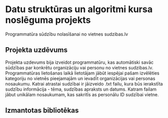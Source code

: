 # Datu struktūras un algoritmi kursa noslēguma projekts
Programmatūra sūdzību nolasīšanai no vietnes sudzibas.lv
## Projekta uzdēvums
Projekta uzdevums bija izveidot programmatūru, kas automātiski savāc sūdzības par konkrētu organizāciju vai personu no vietnes sudzibas.lv. Programmatūras lietošanas laikā lietotājam jābūt iespējai pašam izvēlēties kategoriju no vietnēs pieejamajām un ievadīt organizācijas vai personas nosaukumu. Katrai atrastai sudzībai ir jāizveido .txt failu, kura būs ierakstīta sudzību informācija - tēma, sudzības apraksts un datums. Katram failam jābut unikālam nosaukumam, kas sakritīs as personālu ID sudzībai vietne.
## Izmantotas bibliotēkas
